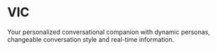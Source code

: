 # VIC
Your personalized conversational companion with dynamic personas, changeable conversation style and real-time information.
